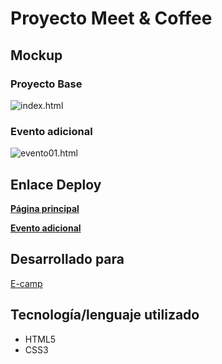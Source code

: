 # Proyecto Meet & Coffee

## Mockup

### Proyecto Base

![index.html](https://xd.adobe.com/spec/c722701f-1b06-47cc-56e5-021b1c22b396-b113/specs/)

### Evento adicional

![evento01.html](https://xd.adobe.com/spec/c722701f-1b06-47cc-56e5-021b1c22b396-b113/screen/9136e7ee-d884-4c86-ab1b-de16d3a5b9f2/specs/)

## Enlace Deploy

[**Página principal**](https://ruthale19.github.io/src/index.html) 

[**Evento adicional**](https://ruthale19.github.io/src/evento01.html)

## Desarrollado para

[E-camp](https://www.linkedin.com/company/e-camp-chile)

## Tecnología/lenguaje utilizado

* HTML5
* CSS3